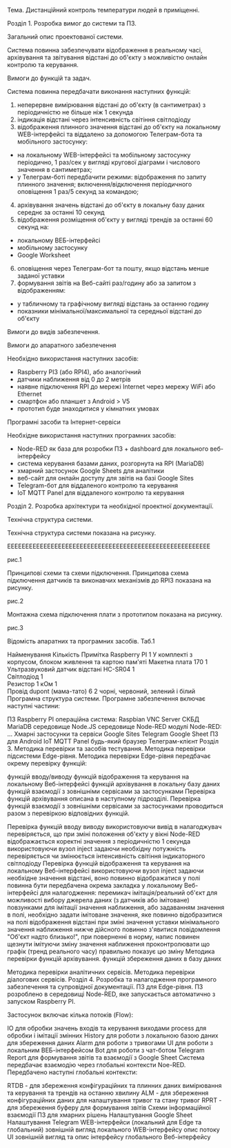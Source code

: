 Тема. Дистанційний контроль температури людей в приміщенні.

Розділ 1. Розробка вимог до системи та ПЗ.

Загальний опис проектованої системи.

Система повинна забезпечувати відображення в реальному часі, архівування та звітування відстані до об'єкту з можливістю онлайн контролю та керування.

Вимоги до функцій та задач.

Система повинна передбачати виконання наступних функцій:

1. неперервне вимірювання відстані до об'єкту (в сантиметрах) з періодичністю не більше ніж 1 секунда
2. індикація відстані через інтенсивність світіння світлодіоду
3. відображення плинного значення відстані до об'єкту на локальному WEB-інтерфейсі та віддалено за допомогою Телеграм-бота та мобільного застосунку:
- на локальному WEB-інтерфейсі та мобільному застосунку періодично, 1 раз/сек у вигляді кругової діаграми і числового значення в сантиметрах;
- у Телеграм-боті передбачити режими: відображення по запиту плинного значення; включення/відключення періодичного оповіщення 1 раз/5 секунд за командою;
4. архівування значень відстані до об'єкту в локальну базу даних середнє за останні 10 секунд
5. відображення розміщення об'єкту у вигляді трендів за останні 60 секунд на:
- локальному ВЕБ-інтерфейсі
- мобільному застосунку
- Google Worksheet
6. оповіщення через Телеграм-бот та пошту, якщо відстань менше заданої уставки
7. формування звітів на Веб-сайті раз/годину або за запитом з відображенням:
- у табличному та графічному вигляді відстань за останню годину
- показники мінімальної/максимальної та середньої відстані до об'єкту

Вимоги до видів забезпечення.

Вимоги до апаратного забезпечення

Необхідно використання наступних засобів:

- Raspberry PI3 (або RPI4), або аналогічний
- датчики наближення від 0 до 2 метрів
- наявне підключення RPI до мережі Internet через мережу WiFi або Ethernet
- смартфон або планшет з Android > V5
- прототип буде знаходитися у кімнатних умовах

Програмні засоби та Інтернет-сервіси

Необхідне використання наступних програмних засобів:

- Node-RED як база для розробки ПЗ + dashboard для локального веб-інтерфейсу
- система керування базами даних, розгорнута на RPI (MariaDB)
- хмарний застосунок Google Sheets для аналітики
- веб-сайт для онлайн доступу для звітів на базі Google Sites
- Telegram-бот для віддаленого контролю та керування
- IoT MQTT Panel для віддаленого контролю та керування

Розділ 2. Розробка архітектури та необхідної проектної документації.

Технічна структура системи.

Технічна структура системи показана на рисунку.

ЕЕЕЕЕЕЕЕЕЕЕЕЕЕЕЕЕЕЕЕЕЕЕЕЕЕЕЕЕЕЕЕЕЕЕЕЕЕЕЕЕЕЕЕЕЕЕЕЕЕЕЕЕЕЕЕ


рис.1

Принципові схеми та схеми підключення.
Принципова схема підключення датчиків та виконавчих механізмів до RPI3 показана на рисунку.



рис.2

Монтажна схема підключення плати з прототипом показана на рисунку.



рис.3

Відомість апаратних та програмних засобів.
Таб.1

Найменування	Кількість	Примітка
Raspberry PI	1	У комплекті з корпусом, блоком живлення та картою пам'яті
Макетна плата 170	1	
Ультразвуковий датчик відстані HC-SR04	1	
Світлодіод	1	
Резистор 1 кОм	1	
Провід dupont (мама-тато)	6	2 чорні, червоний, зелений і білий
Програмна структура системи.
Програмне забезпечення включає наступні частини:

ПЗ Raspberry PI
операційна система: Raspbian
VNC Server
СКБД MariaDB
середовище Node.JS
середовище Node-RED
модулі Node-RED: ...
Хмарні застосунки та сервіси
Google Sites
Telegram
Google Sheet
ПЗ для Android
IoT MQTT Panel
будь-який браузер
Телеграм-клієнт
Розділ 3. Методика перевірки та засобів тестування.
Методика перевірки підсистеми Edge-рівня.
Методика перевірки Edge-рівня передбачає окрему перевірку функцій:

функцій вводу/виводу
функцій відображення та керування на локальному Веб-інтерфейсі
функцій архівування в локальну базу даних
функцій взаємодії з зовнішніми сервісами за застосунками
Перевірка функцій архівування описана в наступному підрозділі. Перевірка функцій взаємодії з зовнішніми сервісами за застосунками проводиться разом з перевіркою відповідних функцій.

Перевірка функцій вводу виводу
використовуючи вивід в налагоджувач перевіряється, що при зміні положення об'єкту у вікні Node-RED відображається коректні значення з періодичністю 1 секунда
використовуючи вузол inject задаючи необхідну потужність перевіряється чи змінюється інтенсивність світіння індикаторного світлодіоду
Перевірка функцій відображення та керування на локальному Веб-інтерфейсі
використовуючи вузол inject задаючи необхідне значення відстані, воно повинно відображатися у полі
повинна бути передбачена окрема закладка у локальному Веб-інтерфейсі для налагодження:
перемикач імітація/реальний об'єкт для можливості вибору джерела даних (з датчиків або імітоване)
повзунками для імітації значення наближення, або задаванням значення в полі, необхідно задати імітоване значення, яке повинно відобразитися на полі відображення відстані
при зміні значення уставки мінімального значення наближення нижче дійсного повинно з'явитися повідомлення "Об'єкт надто близько!", при поверненні в норму, напис повинен щезнути
імітуючи зміну значення наближення проконтролювати що графік (тренд реального часу) правильно показує цю зміну
Методика перевірки функцій архівування.
функцій збереження даних в базу даних

Методика перевірки аналітичних сервісів.
Методика перевірки діалогових сервісів.
Розділ 4. Розробка та налагодження програмного забезпечення та супровідної документації.
ПЗ для Edge-рівня.
ПЗ розроблено в середовищі Node-RED, яке запускається автоматично з запуском Raspberry PI.

Застосунок включає кілька потоків (Flow):

IO для обробки значень входів та керування виходами
process для обробки і імітації змінних
History для роботи з локальною базою даних для збереження даних
Alarm для роботи з тривогами
UI для роботи з локальним ВЕБ-інтерфейсом
Bot для роботи з чат-ботом Telegram
Report для формування звітів та взаємодії з Google Sheet
Система передбачає взаємодію через глобальні контексти Noe-RED. Передбачено наступні глобальні контексти:

RTDB - для збереження конфігураційних та плинних даних вимірювання та керування та трендів на останню хвилину
ALM - для збереження конфігураційних даних для налаштування тривог та стану тривог
RPRT - для збереження буферу для формування звітів
Схеми інформаційної взаємодії
ПЗ для хмарних рішень
Налаштування Google Sheet
Налаштування Telegram
WEB-інтерфейси (локальний для Edge та глобальний)
зовнішній вигляд локального WEB-інтерфейсу
опис потоку UI
зовнішній вигляд та опис інтерфейсу глобального Веб-інтерфейсу
